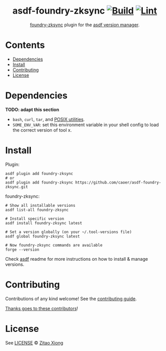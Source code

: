 <div align="center">

# asdf-foundry-zksync [![Build](https://github.com/caoer/asdf-foundry-zksync/actions/workflows/build.yml/badge.svg)](https://github.com/caoer/asdf-foundry-zksync/actions/workflows/build.yml) [![Lint](https://github.com/caoer/asdf-foundry-zksync/actions/workflows/lint.yml/badge.svg)](https://github.com/caoer/asdf-foundry-zksync/actions/workflows/lint.yml)

[foundry-zksync](https://github.com/placeholder-soft/foundry-zksync) plugin for the [asdf version manager](https://asdf-vm.com).

</div>

# Contents

- [Dependencies](#dependencies)
- [Install](#install)
- [Contributing](#contributing)
- [License](#license)

# Dependencies

**TODO: adapt this section**

- `bash`, `curl`, `tar`, and [POSIX utilities](https://pubs.opengroup.org/onlinepubs/9699919799/idx/utilities.html).
- `SOME_ENV_VAR`: set this environment variable in your shell config to load the correct version of tool x.

# Install

Plugin:

```shell
asdf plugin add foundry-zksync
# or
asdf plugin add foundry-zksync https://github.com/caoer/asdf-foundry-zksync.git
```

foundry-zksync:

```shell
# Show all installable versions
asdf list-all foundry-zksync

# Install specific version
asdf install foundry-zksync latest

# Set a version globally (on your ~/.tool-versions file)
asdf global foundry-zksync latest

# Now foundry-zksync commands are available
forge --version
```

Check [asdf](https://github.com/asdf-vm/asdf) readme for more instructions on how to
install & manage versions.

# Contributing

Contributions of any kind welcome! See the [contributing guide](contributing.md).

[Thanks goes to these contributors](https://github.com/caoer/asdf-foundry-zksync/graphs/contributors)!

# License

See [LICENSE](LICENSE) © [Zitao Xiong](https://github.com/caoer/)
